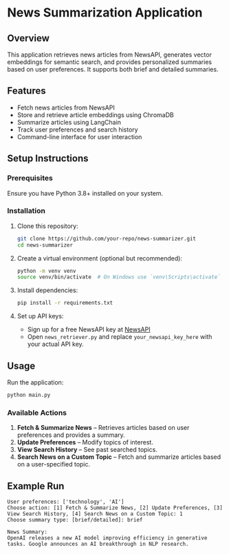 # News Summarization Application

## Overview
This application retrieves news articles from NewsAPI, generates vector embeddings for semantic search, and provides personalized summaries based on user preferences. It supports both brief and detailed summaries.

## Features
- Fetch news articles from NewsAPI
- Store and retrieve article embeddings using ChromaDB
- Summarize articles using LangChain
- Track user preferences and search history
- Command-line interface for user interaction

## Setup Instructions

### Prerequisites
Ensure you have Python 3.8+ installed on your system.

### Installation
1. Clone this repository:
   ```sh
   git clone https://github.com/your-repo/news-summarizer.git
   cd news-summarizer
   ```

2. Create a virtual environment (optional but recommended):
   ```sh
   python -m venv venv
   source venv/bin/activate  # On Windows use `venv\Scripts\activate`
   ```

3. Install dependencies:
   ```sh
   pip install -r requirements.txt
   ```

4. Set up API keys:
   - Sign up for a free NewsAPI key at [NewsAPI](https://newsapi.org/register)
   - Open `news_retriever.py` and replace `your_newsapi_key_here` with your actual API key.

## Usage
Run the application:
```sh
python main.py
```

### Available Actions
1. **Fetch & Summarize News** – Retrieves articles based on user preferences and provides a summary.
2. **Update Preferences** – Modify topics of interest.
3. **View Search History** – See past searched topics.
4. **Search News on a Custom Topic** – Fetch and summarize articles based on a user-specified topic.

## Example Run
```
User preferences: ['technology', 'AI']
Choose action: [1] Fetch & Summarize News, [2] Update Preferences, [3] View Search History, [4] Search News on a Custom Topic: 1
Choose summary type: [brief/detailed]: brief

News Summary:
OpenAI releases a new AI model improving efficiency in generative tasks. Google announces an AI breakthrough in NLP research.
```


